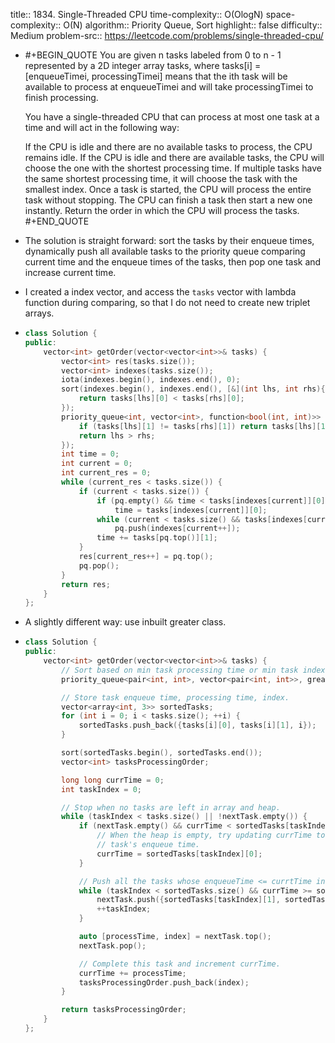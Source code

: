title:: 1834. Single-Threaded CPU
time-complexity:: O(OlogN)
space-complexity:: O(N)
algorithm:: Priority Queue, Sort
highlight:: false
difficulty:: Medium
problem-src:: https://leetcode.com/problems/single-threaded-cpu/

- #+BEGIN_QUOTE
  You are given n​​​​​​ tasks labeled from 0 to n - 1 represented by a 2D integer array tasks, where tasks[i] = [enqueueTimei, processingTimei] means that the i​​​​​​th​​​​ task will be available to process at enqueueTimei and will take processingTimei to finish processing.
  
  You have a single-threaded CPU that can process at most one task at a time and will act in the following way:
  
  If the CPU is idle and there are no available tasks to process, the CPU remains idle.
  If the CPU is idle and there are available tasks, the CPU will choose the one with the shortest processing time. If multiple tasks have the same shortest processing time, it will choose the task with the smallest index.
  Once a task is started, the CPU will process the entire task without stopping.
  The CPU can finish a task then start a new one instantly.
  Return the order in which the CPU will process the tasks.
  #+END_QUOTE
- The solution is straight forward: sort the tasks by their enqueue times, dynamically push all available tasks to the priority queue comparing current time and the enqueue times of the tasks, then pop one task and increase current time.
- I created a index vector, and access the `tasks` vector with lambda function during comparing, so that I do not need to create new triplet arrays.
- ```cpp
  class Solution {
  public:
      vector<int> getOrder(vector<vector<int>>& tasks) {
          vector<int> res(tasks.size());
          vector<int> indexes(tasks.size());
          iota(indexes.begin(), indexes.end(), 0);
          sort(indexes.begin(), indexes.end(), [&](int lhs, int rhs){
              return tasks[lhs][0] < tasks[rhs][0];
          });
          priority_queue<int, vector<int>, function<bool(int, int)>> pq([&](int lhs, int rhs){
              if (tasks[lhs][1] != tasks[rhs][1]) return tasks[lhs][1] > tasks[rhs][1];
              return lhs > rhs;
          });
          int time = 0;
          int current = 0;
          int current_res = 0;
          while (current_res < tasks.size()) {
              if (current < tasks.size()) {
                  if (pq.empty() && time < tasks[indexes[current]][0])
                      time = tasks[indexes[current]][0];
                  while (current < tasks.size() && tasks[indexes[current]][0] <= time)
                      pq.push(indexes[current++]);
                  time += tasks[pq.top()][1];
              }
              res[current_res++] = pq.top();
              pq.pop();
          }
          return res;
      }
  };
  ```
- A slightly different way: use inbuilt greater class.
- ```cpp
  class Solution {
  public:
      vector<int> getOrder(vector<vector<int>>& tasks) {
          // Sort based on min task processing time or min task index.
          priority_queue<pair<int, int>, vector<pair<int, int>>, greater<>> nextTask;
  
          // Store task enqueue time, processing time, index.
          vector<array<int, 3>> sortedTasks;
          for (int i = 0; i < tasks.size(); ++i) {
              sortedTasks.push_back({tasks[i][0], tasks[i][1], i});
          }
  
          sort(sortedTasks.begin(), sortedTasks.end());
          vector<int> tasksProcessingOrder;
  
          long long currTime = 0;
          int taskIndex = 0;
  
          // Stop when no tasks are left in array and heap.
          while (taskIndex < tasks.size() || !nextTask.empty()) {
              if (nextTask.empty() && currTime < sortedTasks[taskIndex][0]) {
                  // When the heap is empty, try updating currTime to next
                  // task's enqueue time.
                  currTime = sortedTasks[taskIndex][0];
              }
  
              // Push all the tasks whose enqueueTime <= currtTime into the heap.
              while (taskIndex < sortedTasks.size() && currTime >= sortedTasks[taskIndex][0]) {
                  nextTask.push({sortedTasks[taskIndex][1], sortedTasks[taskIndex][2]});
                  ++taskIndex;
              }
  
              auto [processTime, index] = nextTask.top();
              nextTask.pop();
  
              // Complete this task and increment currTime.
              currTime += processTime;
              tasksProcessingOrder.push_back(index);
          }
  
          return tasksProcessingOrder;
      }
  };
  ```